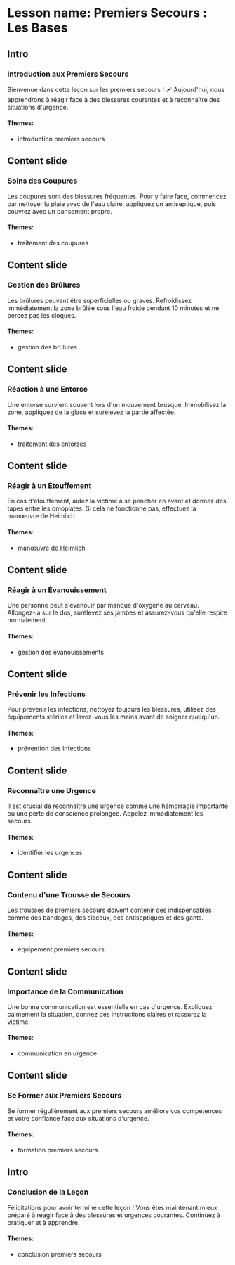 # Lesson name: Premiers Secours : Les Bases

## Intro

### Introduction aux Premiers Secours

Bienvenue dans cette leçon sur les premiers secours ! 🩹 Aujourd'hui, nous apprendrons à réagir face à des blessures courantes et à reconnaître des situations d'urgence.

#### **Themes:**
- introduction premiers secours

## Content slide

### Soins des Coupures

Les coupures sont des blessures fréquentes. Pour y faire face, commencez par nettoyer la plaie avec de l'eau claire, appliquez un antiseptique, puis couvrez avec un pansement propre.

#### **Themes:**
- traitement des coupures

## Content slide

### Gestion des Brûlures

Les brûlures peuvent être superficielles ou graves. Refroidissez immédiatement la zone brûlée sous l'eau froide pendant 10 minutes et ne percez pas les cloques.

#### **Themes:**
- gestion des brûlures

## Content slide

### Réaction à une Entorse

Une entorse survient souvent lors d'un mouvement brusque. Immobilisez la zone, appliquez de la glace et surélevez la partie affectée.

#### **Themes:**
- traitement des entorses

## Content slide

### Réagir à un Étouffement

En cas d'étouffement, aidez la victime à se pencher en avant et donnez des tapes entre les omoplates. Si cela ne fonctionne pas, effectuez la manœuvre de Heimlich.

#### **Themes:**
- manœuvre de Heimlich

## Content slide

### Réagir à un Évanouissement

Une personne peut s'évanouir par manque d'oxygène au cerveau. Allongez-la sur le dos, surélevez ses jambes et assurez-vous qu'elle respire normalement.

#### **Themes:**
- gestion des évanouissements

## Content slide

### Prévenir les Infections

Pour prévenir les infections, nettoyez toujours les blessures, utilisez des équipements stériles et lavez-vous les mains avant de soigner quelqu'un.

#### **Themes:**
- prévention des infections

## Content slide

### Reconnaître une Urgence

Il est crucial de reconnaître une urgence comme une hémorragie importante ou une perte de conscience prolongée. Appelez immédiatement les secours.

#### **Themes:**
- identifier les urgences

## Content slide

### Contenu d'une Trousse de Secours

Les trousses de premiers secours doivent contenir des indispensables comme des bandages, des ciseaux, des antiseptiques et des gants.

#### **Themes:**
- équipement premiers secours

## Content slide

### Importance de la Communication

Une bonne communication est essentielle en cas d'urgence. Expliquez calmement la situation, donnez des instructions claires et rassurez la victime.

#### **Themes:**
- communication en urgence

## Content slide

### Se Former aux Premiers Secours

Se former régulièrement aux premiers secours améliore vos compétences et votre confiance face aux situations d'urgence.

#### **Themes:**
- formation premiers secours

## Intro

### Conclusion de la Leçon

Félicitations pour avoir terminé cette leçon ! Vous êtes maintenant mieux préparé à réagir face à des blessures et urgences courantes. Continuez à pratiquer et à apprendre.

#### **Themes:**
- conclusion premiers secours
